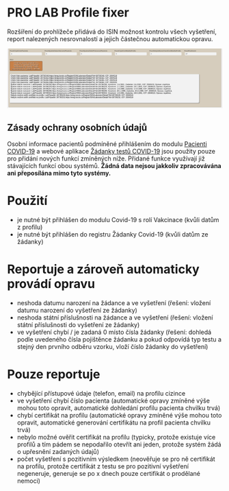 # PRO LAB Profile fixer

Rozšíření do prohlížeče přidává do ISIN možnost kontrolu všech vyšetření, report nalezených nesrovnalostí a jejich částečnou automatickou opravu.

![Preview](preview/nahled.png)

## Zásady ochrany osobních údajů

Osobní informace pacientů podmíněné přihlášením do modulu [Pacienti COVID-19](https://ereg.ksrzis.cz/Registr/CUDZadanky/VyhledaniPacienta) a webové aplikace [Žádanky testů COVID-19](https://eregpublicsecure.ksrzis.cz/Registr/CUD/Overeni) jsou použity pouze pro přidání nových funkcí zmíněných níže. Přidané funkce využívají již stávajících funkcí obou systémů. **Žádná data nejsou jakkoliv zpracovávána ani přeposílána mimo tyto systémy.**

# Použití

- je nutné být přihlášen do modulu Covid-19 s rolí Vakcinace (kvůli datům z profilu)
- je nutné být přihlášen do registru Žádanky Covid-19 (kvůli datům ze žádanky)

# Reportuje a zároveň automaticky provádí opravu

- neshoda datumu narození na žádance a ve vyšetření (řešení: vložení datumu narození do vyšetření ze žádanky)
- neshoda státní příslušnosti na žádance a ve vyšetření (řešení: vložení státní příslušnosti do vyšetření ze žádanky)
- ve vyšetření chybí / je zadaná 0 místo čísla žádanky (řešení: dohledá podle uvedeného čísla pojištěnce žádanku a pokud odpovídá typ testu a stejný den prvního odběru vzorku, vloží číslo žádanky do vyšetření)

# Pouze reportuje

- chybějící přístupové údaje (telefon, email) na profilu cizince
- ve vyšetření chybí číslo pacienta (automatické opravy zmíněné výše mohou toto opravit, automatické dohledání profilu pacienta chvilku trvá)
- chybí certifikát na profilu (automatické opravy zmíněné výše mohou toto opravit, automatické generování certifikátu na profil pacienta chvilku trvá)
- nebylo možné ověřit certifikát na profilu (typicky, protože existuje více profilů a tím pádem se nepodařilo otevřít ani jeden, protože systém žádá o upřesnění zadaných údajů)
- počet vyšetření s pozitivním výsledkem (neověřuje se pro ně certifikát na profilu, protože certifikát z testu se pro pozitivní vyšetření negeneruje, generuje se po x dnech pouze certifikát o prodělané nemoci)